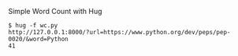 Simple Word Count with Hug

```
$ hug -f wc.py
http://127.0.0.1:8000/?url=https://www.python.org/dev/peps/pep-0020/&word=Python
41
```

